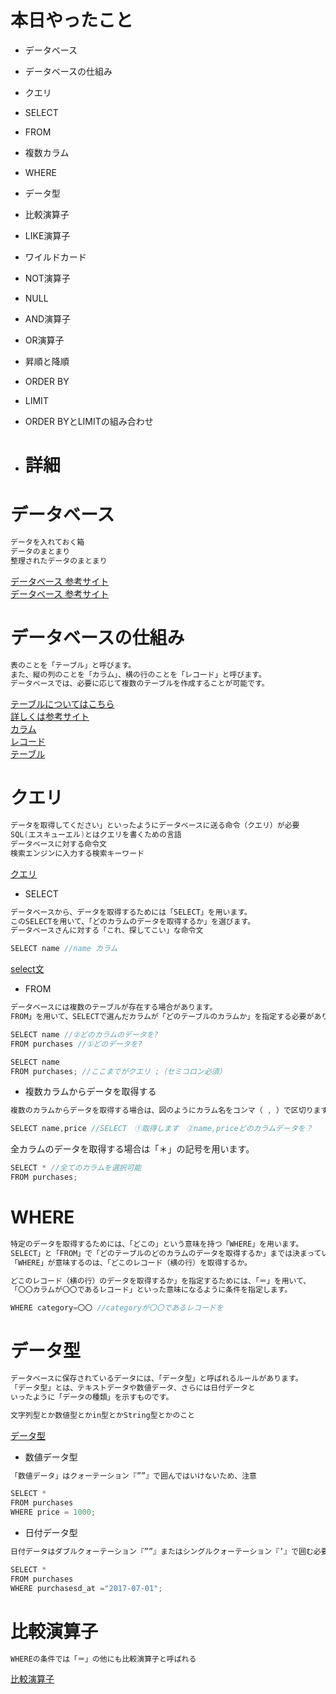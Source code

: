 # 本日やったこと
- データベース 
- データベースの仕組み
- クエリ
- SELECT
- FROM
- 複数カラム
- WHERE
- データ型
- 比較演算子
- LIKE演算子
- ワイルドカード
- NOT演算子
- NULL
- AND演算子
- OR演算子
- 昇順と降順
- ORDER BY
- LIMIT
- ORDER BYとLIMITの組み合わせ

- # 詳細

# データベース
```go
データを入れておく箱
データのまとまり
整理されたデータのまとまり
```
<a href="https://codezine.jp/article/detail/13504">データベース 参考サイト</a><br>
<a href="https://wa3.i-3-i.info/word133.html">データベース 参考サイト</a><br>

# データベースの仕組み
```go
表のことを「テーブル」と呼びます。
また、縦の列のことを「カラム」、横の行のことを「レコード」と呼びます。
データベースでは、必要に応じて複数のテーブルを作成することが可能です。
```
<a href="https://wa3.i-3-i.info/word1264.html">テーブルについてはこちら</a><br>
<a href="https://codezine.jp/article/detail/3685">詳しくは参考サイト</a><br>
<a href="https://wa3.i-3-i.info/word1174.html">カラム</a><br>
<a href="https://wa3.i-3-i.info/word1265.html">レコード</a><br>
<a href="https://wa3.i-3-i.info/word1264.html">テーブル</a><br>

# クエリ
```go
データを取得してください」といったようにデータベースに送る命令（クエリ）が必要
SQL(エスキューエル)とはクエリを書くための言語
データベースに対する命令文
検索エンジンに入力する検索キーワード
```
<a href="https://wa3.i-3-i.info/word11290.html">クエリ</a><br>

- SELECT
```go
データベースから、データを取得するためには「SELECT」を用います。
このSELECTを用いて、「どのカラムのデータを取得するか」を選びます。
データベースさんに対する「これ、探してこい」な命令文
```
```go
SELECT name //name カラム
```
<a href="https://wa3.i-3-i.info/word15083.html">select文</a><br>

- FROM
```go
データベースには複数のテーブルが存在する場合があります。
FROM」を用いて、SELECTで選んだカラムが「どのテーブルのカラムか」を指定する必要があります。
```
```go
SELECT name //②どのカラムのデータを?
FROM purchases //①どのデータを?
```
```go
SELECT name 
FROM purchases; //ここまでがクエリ ;（セミコロン必須）
```

- 複数カラムからデータを取得する
```go
複数のカラムからデータを取得する場合は、図のようにカラム名をコンマ（ , ）で区切ります。
```
```go
SELECT name,price //SELECT　①取得します　②name,priceどのカラムデータを？
```

全カラムのデータを取得する場合は「＊」の記号を用います。
```go
SELECT * //全てのカラムを選択可能
FROM purchases;
```
# WHERE
```go
特定のデータを取得するためには、「どこの」という意味を持つ「WHERE」を用います。
SELECT」と「FROM」で「どのテーブルのどのカラムのデータを取得するか」までは決まっていますので、
「WHERE」が意味するのは、「どこのレコード（横の行）を取得するか。

どこのレコード（横の行）のデータを取得するか」を指定するためには、「＝」を用いて、
「〇〇カラムが〇〇であるレコード」といった意味になるように条件を指定します。
```
```go
WHERE category=〇〇 //categoryが〇〇であるレコードを
```

# データ型
```go
データベースに保存されているデータには、「データ型」と呼ばれるルールがあります。
「データ型」とは、テキストデータや数値データ、さらには日付データと
いったように「データの種類」を示すものです。

文字列型とか数値型とかin型とかString型とかのこと
```
<a href="https://wa3.i-3-i.info/word1173.html">データ型</a><br>

- 数値データ型
```go
「数値データ」はクォーテーション『””』で囲んではいけないため、注意
```
```go
SELECT *
FROM purchases
WHERE price = 1000;
```

- 日付データ型
```go
日付データはダブルクォーテーション『””』またはシングルクォーテーション『’』で囲む必要
```
```go
SELECT *
FROM purchases
WHERE purchasesd_at ="2017-07-01";
```

# 比較演算子
```go
WHEREの条件では「＝」の他にも比較演算子と呼ばれる
```
<a href="https://tech.pjin.jp/blog/2020/11/30/%E3%80%90sql%E5%85%A5%E9%96%80%E3%80%91%E6%AF%94%E8%BC%83%E6%BC%94%E7%AE%97%E5%AD%90%E3%81%AB%E3%82%88%E3%82%8B%E6%9D%A1%E4%BB%B6%E6%8C%87%E5%AE%9A/">比較演算子</a><br>
